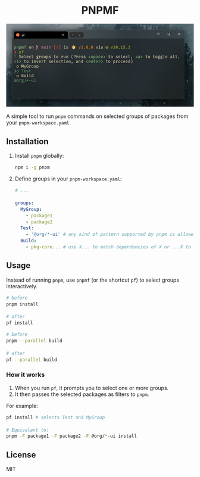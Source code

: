<h1 align="center">PNPMF</h1>

<p align="center">
  <img src="./example.png" alt="PNPMF Example">
</p>

A simple tool to run `pnpm` commands on selected groups of packages from your `pnpm-workspace.yaml`.

## Installation

1. Install `pnpm` globally:

   ```bash
   npm i -g pnpm
   ```

2. Define groups in your `pnpm-workspace.yaml`:

   ```yaml
   # ...

   groups:
     MyGroup:
       - package1
       - package2
     Test:
       - '@org/*-ui' # any kind of pattern supported by pnpm is allowed
     Build:
       - pkg-core... # use X... to match dependencies of X or ...X to match dependents of X
   ```

## Usage

Instead of running `pnpm`, use `pnpmf` (or the shortcut `pf`) to select groups interactively.

```bash
# before
pnpm install

# after
pf install
```

```bash
# before
pnpm --parallel build

# after
pf --parallel build
```

### How it works

1. When you run `pf`, it prompts you to select one or more groups.
2. It then passes the selected packages as filters to `pnpm`.

For example:

```bash
pf install # selects Test and MyGroup

# Equivalent to:
pnpm -F package1 -F package2 -F @org/*-ui install
```

## License

MIT
